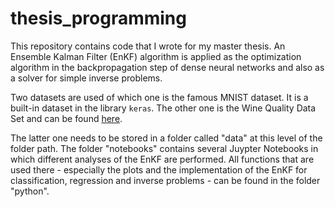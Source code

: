 # thesis_programming
This repository contains code that I wrote for my master thesis. An Ensemble Kalman Filter (EnKF) algorithm is applied as the optimization algorithm in the backpropagation step of dense neural networks and also as a solver for simple inverse problems.

Two datasets are used of which one is the famous MNIST dataset. It is a built-in dataset in the library `keras`. The other one is the Wine Quality Data Set and can be found [here](https://archive.ics.uci.edu/ml/datasets/Wine+Quality).

The latter one needs to be stored in a folder called "data" at this level of the folder path. The folder "notebooks" contains several Juypter Notebooks in which different analyses of the EnKF are performed. All functions that are used there - especially the plots and the implementation of the EnKF for classification, regression and inverse problems - can be found in the folder "python". 


